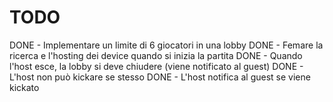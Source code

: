 #  TODO

DONE    - Implementare un limite di 6 giocatori in una lobby
DONE    - Femare la ricerca e l'hosting dei device quando si inizia la partita
DONE    - Quando l'host esce, la lobby si deve chiudere (viene notificato al guest)
DONE    - L'host non può kickare se stesso
DONE    - L'host notifica al guest se viene kickato
